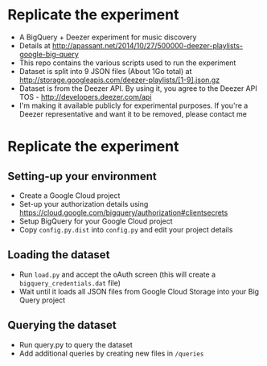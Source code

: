Replicate the experiment
========================

* A BigQuery + Deezer experiment for music discovery
* Details at http://apassant.net/2014/10/27/500000-deezer-playlists-google-big-query
* This repo contains the various scripts used to run the experiment
* Dataset is split into 9 JSON files (About 1Go total) at http://storage.googleapis.com/deezer-playlists/[1-9].json.gz
* Dataset is from the Deezer API. By using it, you agree to the Deezer API TOS - http://developers.deezer.com/api
* I'm making it available publicly for experimental purposes. If you're a Deezer representative and want it to be removed, please contact me

Replicate the experiment
========================

Setting-up your environment
---------------------------
- Create a Google Cloud project
- Set-up your authorization details using https://cloud.google.com/bigquery/authorization#clientsecrets
- Setup BigQuery for your Google Cloud project
- Copy `config.py.dist` into `config.py` and edit your project details

Loading the dataset
-------------------
- Run `load.py` and accept the oAuth screen (this will create a `bigquery_credentials.dat` file)
- Wait until it loads all JSON files from Google Cloud Storage into your Big Query project

Querying the dataset
--------------------
- Run query.py to query the dataset
- Add additional queries by creating new files in `/queries`